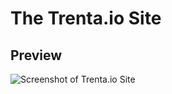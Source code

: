 # The Trenta.io Site
## Preview
![Screenshot of Trenta.io Site](https://trenta.io/screenshots/site-io.jpg)
#
